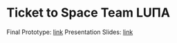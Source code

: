 # Ticket to Space Team LUΠA

Final Prototype: [link](https://www.figma.com/proto/qwazyQuro4rkIFCv5ieKdK/ticket-to-space?type=design&node-id=1-4&t=eXd8mxXILl11BKgY-1&scaling=scale-down&page-id=0%3A1&starting-point-node-id=1%3A4&mode=design)
Presentation Slides: [link](https://www.canva.com/design/DAFwBqS6VbE/GrSAwLFSS3XtQxFuKn5k-Q/view?utm_content=DAFwBqS6VbE&utm_campaign=designshare&utm_medium=link&utm_source=publishsharelink)
